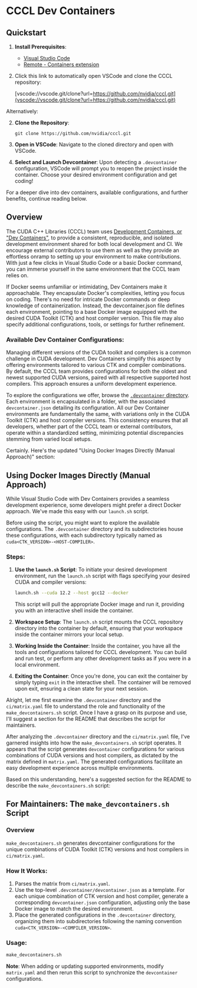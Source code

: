 

# CCCL Dev Containers

## Quickstart

1. **Install Prerequisites**:
   - [Visual Studio Code](https://code.visualstudio.com/)
   - [Remote - Containers extension](https://marketplace.visualstudio.com/items?itemName=ms-vscode-remote.remote-containers)

2. Click this link to automatically open VSCode and clone the CCCL repository:

   [vscode://vscode.git/clone?url=https://github.com/nvidia/cccl.git](vscode://vscode.git/clone?url=https://github.com/nvidia/cccl.git)

Alternatively:

2. **Clone the Repository**:
   ```
   git clone https://github.com/nvidia/cccl.git
   ```
3. **Open in VSCode**: Navigate to the cloned directory and open with VSCode.


4. **Select and Launch Devcontainer**: Upon detecting a `.devcontainer` configuration, VSCode will prompt you to reopen the project inside the container. Choose your desired environment configuration and get coding!

For a deeper dive into dev containers, available configurations, and further benefits, continue reading below.

## Overview

The CUDA C++ Libraries (CCCL) team uses [Development Containers, or "Dev Containers"](https://code.visualstudio.com/docs/devcontainers/containers), to provide a consistent, reproducible, and isolated development environment shared for both local development and CI.
We encourage external contributors to use them as well as they provide an effortless onramp to setting up your environment to make contributions.
With just a few clicks in Visual Studio Code or a basic Docker command, you can immerse yourself in the same environment that the CCCL team relies on.

If Docker seems unfamiliar or intimidating, Dev Containers make it approachable.
They encapsulate Docker's complexities, letting you focus on coding. There's no need for intricate Docker commands or deep knowledge of containerization.
Instead, the devcontainer.json file defines each environment, pointing to a base Docker image equipped with the desired CUDA Toolkit (CTK) and host compiler version.
This file may also specify additional configurations, tools, or settings for further refinement.

### Available Dev Container Configurations:

Managing different versions of the CUDA toolkit and compilers is a common challenge in CUDA development.
Dev Containers simplify this aspect by offering environments tailored to various CTK and compiler combinations.
By default, the CCCL team provides configurations for both the oldest and newest supported CUDA versions, paired with all respective supported host compilers.
This approach ensures a uniform development experience.

To explore the configurations we offer, browse the [`.devcontainer` directory](.).
Each environment is encapsulated in a folder, with the associated `devcontainer.json` detailing its configuration.
All our Dev Container environments are fundamentally the same, with variations only in the CUDA Toolkit (CTK) and host compiler versions.
This consistency ensures that all developers, whether part of the CCCL team or external contributors, operate within a standardized setting, minimizing potential discrepancies stemming from varied local setups.


Certainly. Here's the updated "Using Docker Images Directly (Manual Approach)" section:

## Using Docker Images Directly (Manual Approach)

While Visual Studio Code with Dev Containers provides a seamless development experience, some developers might prefer a direct Docker approach. We've made this easy with our `launch.sh` script.

Before using the script, you might want to explore the available configurations.
The `.devcontainer` directory and its subdirectories house these configurations, with each subdirectory typically named as `cuda<CTK_VERSION>-<HOST-COMPILER>`.

### Steps:

1. **Use the `launch.sh` Script**:
   To initiate your desired development environment, run the `launch.sh` script with flags specifying your desired CUDA and compiler versions:
   ```bash
   launch.sh --cuda 12.2 --host gcc12 --docker
   ```

   This script will pull the appropriate Docker image and run it, providing you with an interactive shell inside the container.

2. **Workspace Setup**:
   The `launch.sh` script mounts the CCCL repository directory into the container by default, ensuring that your workspace inside the container mirrors your local setup.

3. **Working Inside the Container**:
   Inside the container, you have all the tools and configurations tailored for CCCL development.
   You can build and run test, or perform any other development tasks as if you were in a local environment.

4. **Exiting the Container**:
   Once you're done, you can exit the container by simply typing `exit` in the interactive shell. The container will be removed upon exit, ensuring a clean state for your next session.


Alright, let me first examine the `.devcontainer` directory and the `ci/matrix.yaml` file to understand the role and functionality of the `make_devcontainers.sh` script. Once I have a grasp on its purpose and use, I'll suggest a section for the README that describes the script for maintainers.

After analyzing the `.devcontainer` directory and the `ci/matrix.yaml` file, I've garnered insights into how the `make_devcontainers.sh` script operates. It appears that the script generates `devcontainer` configurations for various combinations of CUDA versions and host compilers, as dictated by the matrix defined in `matrix.yaml`. The generated configurations facilitate an easy development experience across multiple environments.

Based on this understanding, here's a suggested section for the README to describe the `make_devcontainers.sh` script:


## For Maintainers: The `make_devcontainers.sh` Script

### Overview

`make_devcontainers.sh` generates devcontainer configurations for the unique combinations of CUDA Toolkit (CTK) versions and host compilers in `ci/matrix.yaml`.


### How It Works:

1. Parses the matrix from `ci/matrix.yaml`.
2. Use the top-level `.devcontainer/devcontainer.json` as a template. For each unique combination of CTK version and host compiler, generate a corresponding `devcontainer.json` configuration, adjusting only the base Docker image to match the desired environment.
3. Place the generated configurations in the `.devcontainer` directory, organizing them into subdirectories following the naming convention `cuda<CTK_VERSION>-<COMPILER_VERSION>`.

### Usage:

```bash
make_devcontainers.sh
```

**Note**: When adding or updating supported environments, modify `matrix.yaml` and then rerun this script to synchronize the `devcontainer` configurations.
